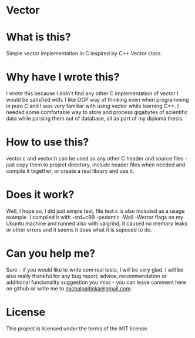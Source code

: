 # Vector

# What is this?
Simple vector implementation in C inspired by C++ Vector class.

# Why have I wrote this?
I wrote this because I didn't find any other C implementation of vector I would be satisfied with. I like OOP way of thinking even when programming in pure C and I was very familiar with using vector while learning C++. I needed some comfortable way to store   and process gigabytes of scientific data while parsing them out of database, all as part of my diploma thesis.

# How to use this?
vector.c and vector.h can be used as any other C header and source files - just copy them to project directory, include header files when needed and compile it together, or create a real library and use it.

# Does it work?
Well, I hope so, I did just simple test, file test.c is also included as a usage example. I compiled it with -std=c99 -pedantic -Wall -Werror flags on my Ubuntu machine and runned also with valgrind, it caused no memory leaks or other errors and it seems it does what it is suposed to do.

# Can you help me?
Sure - if you would like to write som real tests, I will be very glad. I will be also really thankful for any bug report, advice, recommendation or additional funcionality suggestion you miss - you can leave comment here on github or write me to michalpajtinka@gmail.com.

# License
This project is licensed under the terms of the MIT license.
